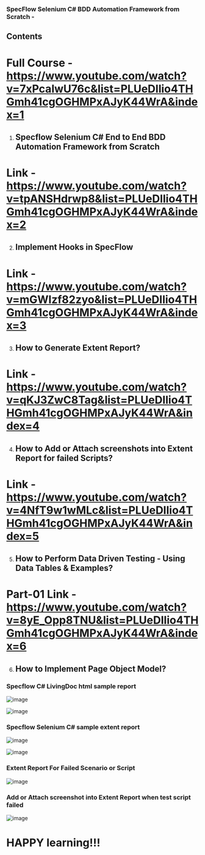 ### SpecFlow Selenium C# BDD Automation Framework from Scratch -

## Contents

# Full Course - https://www.youtube.com/watch?v=7xPcalwU76c&list=PLUeDIlio4THGmh41cgOGHMPxAJyK44WrA&index=1



1. ## Specflow Selenium C# End to End BDD Automation Framework from Scratch
# Link - https://www.youtube.com/watch?v=tpANSHdrwp8&list=PLUeDIlio4THGmh41cgOGHMPxAJyK44WrA&index=2

2. ## Implement Hooks in SpecFlow
# Link - https://www.youtube.com/watch?v=mGWIzf82zyo&list=PLUeDIlio4THGmh41cgOGHMPxAJyK44WrA&index=3

3. ## How to Generate Extent Report?
# Link - https://www.youtube.com/watch?v=qKJ3ZwC8Tag&list=PLUeDIlio4THGmh41cgOGHMPxAJyK44WrA&index=4

4. ## How to Add or Attach screenshots into Extent Report for failed Scripts?
# Link - https://www.youtube.com/watch?v=4NfT9w1wMLc&list=PLUeDIlio4THGmh41cgOGHMPxAJyK44WrA&index=5

5. ## How to Perform Data Driven Testing - Using Data Tables & Examples?
  # Part-01 Link - https://www.youtube.com/watch?v=8yE_Opp8TNU&list=PLUeDIlio4THGmh41cgOGHMPxAJyK44WrA&index=6
6. ## How to Implement Page Object Model?


### Specflow C# LivingDoc html sample report
![image](https://user-images.githubusercontent.com/22426896/213457170-e4ade55d-0c57-48df-b4c5-fc47ccd88b4f.png)

![image](https://user-images.githubusercontent.com/22426896/213457469-18a3be25-5e7b-467c-b629-5a766b8aeb92.png)



### Specflow Selenium C# sample extent report

![image](https://user-images.githubusercontent.com/22426896/214098264-7ab60624-6432-4040-9a7a-8bae6f72b33d.png)

![image](https://user-images.githubusercontent.com/22426896/214098680-146e2314-5433-49d2-ab96-506075e66579.png)

### Extent Report For Failed Scenario or Script

![image](https://user-images.githubusercontent.com/22426896/214100556-a4ea28cc-0086-4ccc-9ce0-6f1e79f6cf5c.png)


### Add or Attach screenshot into Extent Report when test script failed
![image](https://user-images.githubusercontent.com/22426896/215818156-046fca68-3112-4e8b-ab81-a17c23913d41.png)



# HAPPY learning!!!
